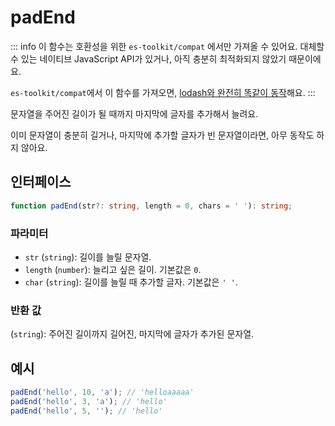 # padEnd

::: info
이 함수는 호환성을 위한 `es-toolkit/compat` 에서만 가져올 수 있어요. 대체할 수 있는 네이티브 JavaScript API가 있거나, 아직 충분히 최적화되지 않았기 때문이에요.

`es-toolkit/compat`에서 이 함수를 가져오면, [lodash와 완전히 똑같이 동작](../../../compatibility.md)해요.
:::

문자열을 주어진 길이가 될 때까지 마지막에 글자를 추가해서 늘려요.

이미 문자열이 충분히 길거나, 마지막에 추가할 글자가 빈 문자열이라면, 아무 동작도 하지 않아요.

## 인터페이스

```typescript
function padEnd(str?: string, length = 0, chars = ' '): string;
```

### 파라미터

- `str` (`string`): 길이를 늘릴 문자열.
- `length` (`number`): 늘리고 싶은 길이. 기본값은 `0`.
- `char` (`string`): 길이를 늘릴 때 추가할 글자. 기본값은 `' '`.

### 반환 값

(`string`): 주어진 길이까지 길어진, 마지막에 글자가 추가된 문자열.

## 예시

```javascript
padEnd('hello', 10, 'a'); // 'helloaaaaa'
padEnd('hello', 3, 'a'); // 'hello'
padEnd('hello', 5, ''); // 'hello'
```
